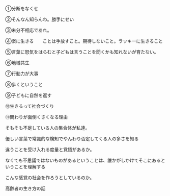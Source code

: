 ①分断をなくせ

②そんなん知らんわ。勝手にせい

③未分不相応であれ。

④楽に生きる　　ことは手放すこと。期待しないこと。ラッキーに生きること

⑤言葉に怒気をはらむと子どもは言うことを聞くかも知れないが育たない。

⑥地域共生

⑦行動力が大事

⑧歩くということ

⑨子どもに自然を返す

⑩生きるって社会づくり

⑪関わりが面倒くさくなる理由

そもそも不足している人の集合体が私達。

優しい言葉で常識的な検知でやんわり否定してくる人の多さを知る

違うことを受け入れる度量と覚悟があるか。

なくても不思議ではないものがあるということは、誰かがしかけてそこにあるということを理解する

こんな感覚の社会を作ろうとしているのか。

高齢者の生き方の話
